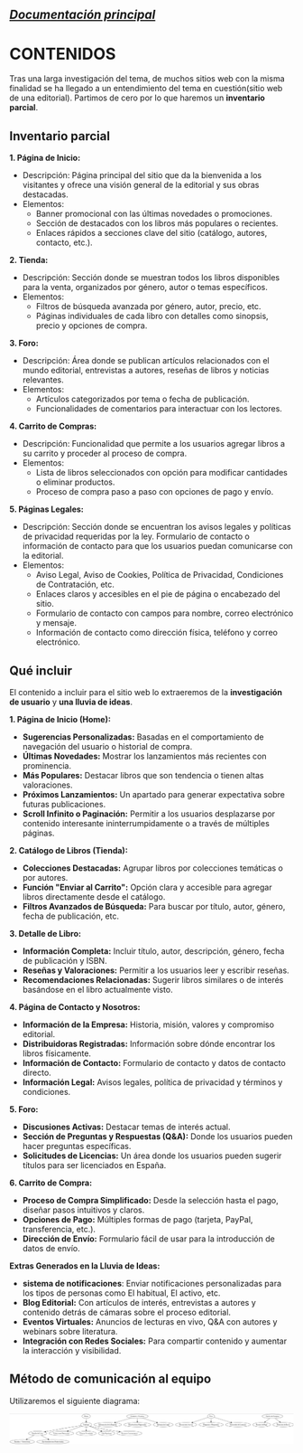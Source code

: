 _[Documentación principal](/Documentacion.md)_
--- 

# CONTENIDOS

Tras una larga investigación del tema, de muchos sitios web con la misma finalidad se ha llegado a un entendimiento del tema en cuestión(sitio web de una editorial). Partimos de cero por lo que haremos un **inventario parcial**.

## Inventario parcial

**1. Página de Inicio:**
- Descripción: Página principal del sitio que da la bienvenida a los visitantes y ofrece una visión general de la editorial y sus obras destacadas.
- Elementos:
  - Banner promocional con las últimas novedades o promociones.
  - Sección de destacados con los libros más populares o recientes.
  - Enlaces rápidos a secciones clave del sitio (catálogo, autores, contacto, etc.).

**2. Tienda:**
- Descripción: Sección donde se muestran todos los libros disponibles para la venta, organizados por género, autor o temas específicos.
- Elementos:
  - Filtros de búsqueda avanzada por género, autor, precio, etc.
  - Páginas individuales de cada libro con detalles como sinopsis, precio y opciones de compra.

**3. Foro:**
- Descripción: Área donde se publican artículos relacionados con el mundo editorial, entrevistas a autores, reseñas de libros y noticias relevantes.
- Elementos:
  - Artículos categorizados por tema o fecha de publicación.
  - Funcionalidades de comentarios para interactuar con los lectores.

**4. Carrito de Compras:**
- Descripción: Funcionalidad que permite a los usuarios agregar libros a su carrito y proceder al proceso de compra.
- Elementos:
  - Lista de libros seleccionados con opción para modificar cantidades o eliminar productos.
  - Proceso de compra paso a paso con opciones de pago y envío.

**5. Páginas Legales:**
- Descripción: Sección donde se encuentran los avisos legales y políticas de privacidad requeridas por la ley. Formulario de contacto o información de contacto para que los usuarios puedan comunicarse con la editorial.
- Elementos:
  - Aviso Legal, Aviso de Cookies, Política de Privacidad, Condiciones de Contratación, etc.
  - Enlaces claros y accesibles en el pie de página o encabezado del sitio.
  - Formulario de contacto con campos para nombre, correo electrónico y mensaje.
  - Información de contacto como dirección física, teléfono y correo electrónico.

## Qué incluir

El contenido a incluir para el sitio web lo extraeremos de la **investigación de usuario** y **una lluvia de ideas**.

**1. Página de Inicio (Home):**
- **Sugerencias Personalizadas:** Basadas en el comportamiento de navegación del usuario o historial de compra.
- **Últimas Novedades:** Mostrar los lanzamientos más recientes con prominencia.
- **Más Populares:** Destacar libros que son tendencia o tienen altas valoraciones.
- **Próximos Lanzamientos:** Un apartado para generar expectativa sobre futuras publicaciones.
- **Scroll Infinito o Paginación:** Permitir a los usuarios desplazarse por contenido interesante ininterrumpidamente o a través de múltiples páginas.

**2. Catálogo de Libros (Tienda):**
- **Colecciones Destacadas:** Agrupar libros por colecciones temáticas o por autores.
- **Función "Enviar al Carrito":** Opción clara y accesible para agregar libros directamente desde el catálogo.
- **Filtros Avanzados de Búsqueda:** Para buscar por título, autor, género, fecha de publicación, etc.

**3. Detalle de Libro:**
- **Información Completa:** Incluir título, autor, descripción, género, fecha de publicación y ISBN.
- **Reseñas y Valoraciones:** Permitir a los usuarios leer y escribir reseñas.
- **Recomendaciones Relacionadas:** Sugerir libros similares o de interés basándose en el libro actualmente visto.

**4. Página de Contacto y Nosotros:**
- **Información de la Empresa:** Historia, misión, valores y compromiso editorial.
- **Distribuidoras Registradas:** Información sobre dónde encontrar los libros físicamente.
- **Información de Contacto:** Formulario de contacto y datos de contacto directo.
- **Información Legal:** Avisos legales, política de privacidad y términos y condiciones.

**5. Foro:**
- **Discusiones Activas:** Destacar temas de interés actual.
- **Sección de Preguntas y Respuestas (Q&A):** Donde los usuarios pueden hacer preguntas específicas.
- **Solicitudes de Licencias:** Un área donde los usuarios pueden sugerir títulos para ser licenciados en España.

**6. Carrito de Compra:**
- **Proceso de Compra Simplificado:** Desde la selección hasta el pago, diseñar pasos intuitivos y claros.
- **Opciones de Pago:** Múltiples formas de pago (tarjeta, PayPal, transferencia, etc.).
- **Dirección de Envío:** Formulario fácil de usar para la introducción de datos de envío.

**Extras Generados en la Lluvia de Ideas:**
- **sistema de notificaciones**: Enviar notificaciones personalizadas para los tipos de personas como El habitual, El activo, etc.
- **Blog Editorial:** Con artículos de interés, entrevistas a autores y contenido detrás de cámaras sobre el proceso editorial.
- **Eventos Virtuales:** Anuncios de lecturas en vivo, Q&A con autores y webinars sobre literatura.
- **Integración con Redes Sociales:** Para compartir contenido y aumentar la interacción y visibilidad.

## Método de comunicación al equipo

Utilizaremos el siguiente diagrama:

![Estructura general del sitio web](/imagenes/estruct.png)
